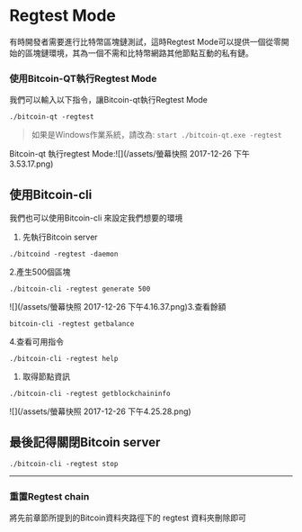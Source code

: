 # Regtest Mode

有時開發者需要進行比特幣區塊鏈測試，這時Regtest Mode可以提供一個從零開始的區塊鏈環境，其為一個不需和比特幣網路其他節點互動的私有鏈。

### 使用Bitcoin-QT執行Regtest Mode

我們可以輸入以下指令，讓Bitcoin-qt執行Regtest Mode

```
./bitcoin-qt -regtest
```

> 如果是Windows作業系統，請改為: `start ./bitcoin-qt.exe -regtest`

Bitcoin-qt 執行regtest Mode:![](/assets/螢幕快照 2017-12-26 下午3.53.17.png)

## 使用Bitcoin-cli

我們也可以使用Bitcoin-cli 來設定我們想要的環境

1. 先執行Bitcoin server

```
./bitcoind -regtest -daemon
```

2.產生500個區塊

```
./bitcoin-cli -regtest generate 500
```

![](/assets/螢幕快照 2017-12-26 下午4.16.37.png)3.查看餘額

```
bitcoin-cli -regtest getbalance
```

4.查看可用指令

```
./bitcoin-cli -regtest help
```

1. 取得節點資訊

```
./bitcoin-cli -regtest getblockchaininfo
```

![](/assets/螢幕快照 2017-12-26 下午4.25.28.png)

## 最後記得關閉Bitcoin server

```
./bitcoin-cli -regtest stop
```

---

### 重置Regtest chain

將先前章節所提到的Bitcoin資料夾路徑下的 regtest 資料夾刪除即可

